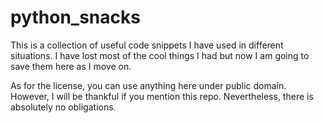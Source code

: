 # python_snacks
 <p>This is a collection of useful code snippets I have used in different situations. I have lost most of the cool 
 things I had but now I am going to save them here as I move on.</p>
 <p>As for the license, you can use anything here under public domain. However, I will be thankful if you mention this 
 repo. Nevertheless, there is absolutely no obligations.</p>
